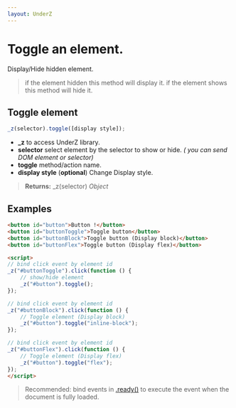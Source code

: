 ```yaml
---
layout: UnderZ
---
```

# Toggle an element.
Display/Hide hidden element. 

> if the element hidden this method will display it.
> if the element shows this method will hide it.


## Toggle element
```js
_z(selector).toggle([display style]);
```

* **_z** to access UnderZ library.
* **selector** select element by the selector to show or hide. _( you can send DOM element or selector)_
* **toggle** method/action name.
* **display style** (**optional**) Change Display style.

> **Returns:** \_z(selector) _Object_


## Examples

```html
<button id="button">Button !</button>
<button id="buttonToggle">Toggle button</button>
<button id="buttonBlock">Toggle button (Display block)</button>
<button id="buttonFlex">Toggle button (Display flex)</button>

<script>
// bind click event by element id
_z("#buttonToggle").click(function () { 
	// show/hide element
	_z("#button").toggle();
});

// bind click event by element id
_z("#buttonBlock").click(function () { 
	// Toggle element (Display block)
	_z("#button").toggle("inline-block");
});

// bind click event by element id
_z("#buttonFlex").click(function () { 
	// Toggle element (Display flex)
	_z("#button").toggle("flex");
});
</script>

```

> Recommended: bind events in [.ready()](https://hlack.github.io/UnderZ/-ready()) to execute the event when the document is fully loaded.
